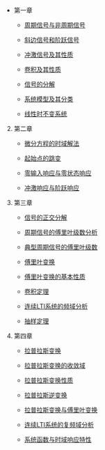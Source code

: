 * 第一章
    * [周期信号与非周期信号](md/信号与系统/周期信号与非周期信号.md)

    * [斜边信号和阶跃信号](md/信号与系统/斜边信号和阶跃信号.md)

    * [冲激信号及其性质](md/信号与系统/冲激信号及其性质.md)

    * [卷积及其性质](md/信号与系统/卷积及其性质.md)

    * [信号的分解](md/信号与系统/信号的分解.md)

    * [系统模型及其分类](md/信号与系统/系统模型及其分类.md)

    * [线性时不变系统](md/信号与系统/线性时不变系统.md)

2. 第二章
    * [微分方程的时域解法](md/信号与系统/微分方程的时域解法.md)

    * [起始点的跳变](md/信号与系统/起始点的跳变.md)

    * [零输入响应与零状态响应](md/信号与系统/零输入响应与零状态响应.md)

    * [冲激响应与阶跃响应](md/信号与系统/冲激响应与阶跃响应.md)

3. 第三章
    * [信号的正交分解](md/信号与系统/信号的正交分解.md)

    * [周期信号的傅里叶级数分析](md/信号与系统/周期信号的傅里叶级数分析.md)

    * [典型周期信号的傅里叶级数](md/信号与系统/典型周期信号的傅里叶级数.md)

    * [傅里叶变换](md/信号与系统/傅里叶变换.md)

    * [傅里叶变换的基本性质](md/信号与系统/傅里叶变换的基本性质.md)

    * [卷积定理](md/信号与系统/卷积定理.md)

    * [连续LTI系统的频域分析](md/信号与系统/连续LTI系统的频域分析.md)

    * [抽样定理](md/信号与系统/抽样定理.md)

4. 第四章
    * [拉普拉斯变换](md/信号与系统/拉普拉斯变换.md)

    * [拉普拉斯变换的收敛域](md/信号与系统/拉普拉斯变换的收敛域.md)

    * [拉普拉斯变换性质](md/信号与系统/拉普拉斯变换性质.md)

    * [拉普拉斯逆变换](md/信号与系统/拉普拉斯逆变换.md)

    * [拉普拉斯变换与傅里叶变换](md/信号与系统/拉普拉斯变换与傅里叶变换.md)

    * [连续LTI系统的复频域分析](md/信号与系统/连续LTI系统的复频域分析.md)

    * [系统函数与时域响应特性](md/信号与系统/系统函数与时域响应特性.md)
